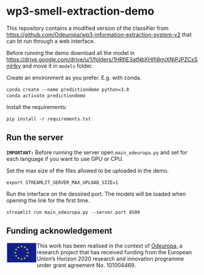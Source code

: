 # wp3-smell-extraction-demo

This repository contains a modified version of the classifier from https://github.com/Odeuropa/wp3-information-extraction-system-v2 that can bt run through a web interface.

Before running the demo download all the model in https://drive.google.com/drive/u/1/folders/1HRfiE3atNbXHIfj8mjXNiPJPZCxSmHky and move it in `models` folder.



Create an environment as you prefer. E.g. with conda.

```
conda create --name predictiondemo python=3.8
conda activate predictiondemo
```

Install the requirements:
```
pip install -r requirements.txt
```



## Run the server
__`IMPORTANT:`__ Before running the server open `main_odeuropa.py` and set for each language if you want to use GPU or CPU.

Set the max size of the files allowed to be uploaded in the demo.
```
export STREAMLIT_SERVER_MAX_UPLOAD_SIZE=1
```

Run the interface on the dessired port. The models will be loaded when opening the link for the first time.
```
streamlit run main_odeuropa.py --server.port 8509
```



## Funding acknowledgement

<img src="https://github.com/Odeuropa/.github/raw/main/profile/eu-logo.png" width="80" height="54" align="left" alt="EU logo" />

This work has been realised in the context of [Odeuropa](https://odeuropa.eu/), a research project that has received funding from the European Union’s Horizon 2020 research and innovation programme under grant agreement No. 101004469.

